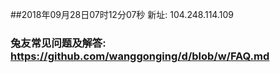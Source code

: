 ##2018年09月28日07时12分07秒 新址: 104.248.114.109
### 兔友常见问题及解答: https://github.com/wanggonging/d/blob/w/FAQ.md
